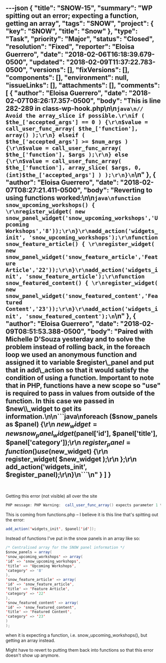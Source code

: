 ---json
{
  "title": "SNOW-15",
  "summary": "WP spitting out an error; expecting a function, getting an array",
  "tags": "SNOW",
  "project": {
    "key": "SNOW",
    "title": "Snow"
  },
  "type": "Task",
  "priority": "Major",
  "status": "Closed",
  "resolution": "Fixed",
  "reporter": "Eloisa Guerrero",
  "date": "2018-02-06T16:18:39.679-0500",
  "updated": "2018-02-09T11:37:22.783-0500",
  "versions": [],
  "fixVersions": [],
  "components": [],
  "environment": null,
  "issueLinks": [],
  "attachments": [],
  "comments": [
    {
      "author": "Eloisa Guerrero",
      "date": "2018-02-07T08:26:17.357-0500",
      "body": "This is line 282-289 in class-wp-hook.php\n\n```java\n// Avoid the array_slice if possible.\r\nif ( $the_['accepted_args'] == 0 ) {\r\n$value = call_user_func_array( $the_['function'], array() );\r\n} elseif ( $the_['accepted_args'] >= $num_args ) {\r\n$value = call_user_func_array( $the_['function'], $args );\r\n} else {\r\n$value = call_user_func_array( $the_['function'], array_slice( $args, 0, (int)$the_['accepted_args'] ) );\r\n}\n```\n"
    },
    {
      "author": "Eloisa Guerrero",
      "date": "2018-02-07T08:27:21.411-0500",
      "body": "Reverting to using functions worked:\n\n```java\nfunction snow_upcoming_workshops() { \r\nregister_widget( new snow_panel_widget('snow_upcoming_workshops','Upcoming Workshops','8'));\r\n}\r\nadd_action('widgets_init', 'snow_upcoming_workshops');\r\nfunction snow_feature_article() { \r\nregister_widget( new snow_panel_widget('snow_feature_article','Feature Article','22'));\r\n}\r\nadd_action('widgets_init', 'snow_feature_article');\r\nfunction snow_featured_content() { \r\nregister_widget( new snow_panel_widget('snow_featured_content','Featured Content','23'));\r\n}\r\nadd_action('widgets_init', 'snow_featured_content');\n```\n"
    },
    {
      "author": "Eloisa Guerrero",
      "date": "2018-02-09T08:51:53.388-0500",
      "body": "Paired with Michelle D'Souza yesterday and to solve the problem instead of rolling back, in the foreach loop we used an anonymous function and assigned it to variable $register\\_panel and put that in add\\_action so that it would satisfy the condition of using a function. Important to note that in PHP, functions have a new scope so \"use\" is required to pass in values from outside of the function. In this case we passed in $new\\_widget to get its information.\n\n```java\nforeach ($snow_panels as $panel) {\r\n    $new_widget = new snow_panel_widget($panel['id'], $panel['title'],   $panel['category']);\r\n    $register_panel = function() use ($new_widget) {\r\n        register_widget( $new_widget );\r\n    };\r\n    add_action('widgets_init', $register_panel);\r\n}\n```\n"
    }
  ]
}
---
 

Getting this error (not visible) all over the site

```java
PHP message: PHP Warning:  call_user_func_array() expects parameter 1 to be a valid callback, function 'snow_featured_content' not found or invalid function name in /home/vagrant/sync/wordpress/wp-includes/class-wp-hook.php on line 286" while reading response header from upstream, client: 10.0.2.2, server: _, request: "GET / HTTP/1.1", upstream: "fastcgi://unix:/var/run/php-fpm/php-fpm-wordpress.sock:", host: "localhost:10080", referrer: "http://localhost:10080/alternative-mouse-systems/"
```

This is coming from functions.php – I believe it is this line that's spitting out the error:

```java
add_action('widgets_init', $panel['id']);
```

Instead of functions I've put in the snow panels in an array like so:

```java
/* Centralised array for the SNOW panel information */
$snow_panels = array(
'snow_upcoming_workshops' => array(
'id' => 'snow_upcoming_workshops',
'title' => 'Upcoming Workshops',
'category' => '8'
),
'snow_feature_article' => array(
'id' => 'snow_feature_article',
'title' => 'Feature Article',
'category' => '22'
),
'snow_featured_content' => array(
'id' => 'snow_featured_content',
'title' => 'Featured Content',
'category' => '23'
)
);
```

when it is expecting a function, i.e. snow\_upcoming\_workshops(), but getting an array instead.

Might have to revert to putting them back into functions so that this error doesn't show up anymore. 

        